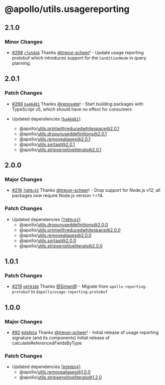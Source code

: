 # @apollo/utils.usagereporting

## 2.1.0

### Minor Changes

- [#298](https://github.com/apollographql/apollo-utils/pull/298) [`cfa5dd4`](https://github.com/apollographql/apollo-utils/commit/cfa5dd4e6fbd3591d8a0c49eb73a36a883f11f4a) Thanks [@trevor-scheer](https://github.com/trevor-scheer)! - Update usage reporting protobuf which introduces support for the `ConditionNode` in query planning.

## 2.0.1

### Patch Changes

- [#266](https://github.com/apollographql/apollo-utils/pull/266) [`ba46d81`](https://github.com/apollographql/apollo-utils/commit/ba46d817a97a6bad9b0ec6ff0720f01edc806091) Thanks [@renovate](https://github.com/apps/renovate)! - Start building packages with TypeScript v5, which should have no effect for consumers

- Updated dependencies [[`ba46d81`](https://github.com/apollographql/apollo-utils/commit/ba46d817a97a6bad9b0ec6ff0720f01edc806091)]:
  - @apollo/utils.printwithreducedwhitespace@2.0.1
  - @apollo/utils.dropunuseddefinitions@2.0.1
  - @apollo/utils.removealiases@2.0.1
  - @apollo/utils.sortast@2.0.1
  - @apollo/utils.stripsensitiveliterals@2.0.1

## 2.0.0

### Major Changes

- [#216](https://github.com/apollographql/apollo-utils/pull/216) [`7d89c43`](https://github.com/apollographql/apollo-utils/commit/7d89c433039cd597998e99124f04866ac2a2c3d5) Thanks [@trevor-scheer](https://github.com/trevor-scheer)! - Drop support for Node.js v12; all packages now require Node.js version >=14.

### Patch Changes

- Updated dependencies [[`7d89c43`](https://github.com/apollographql/apollo-utils/commit/7d89c433039cd597998e99124f04866ac2a2c3d5)]:
  - @apollo/utils.dropunuseddefinitions@2.0.0
  - @apollo/utils.printwithreducedwhitespace@2.0.0
  - @apollo/utils.removealiases@2.0.0
  - @apollo/utils.sortast@2.0.0
  - @apollo/utils.stripsensitiveliterals@2.0.0

## 1.0.1

### Patch Changes

- [#219](https://github.com/apollographql/apollo-utils/pull/219) [`e8f8188`](https://github.com/apollographql/apollo-utils/commit/e8f81881959e1a1043ce452a51613ba17ad5de32) Thanks [@SimenB](https://github.com/SimenB)! - Migrate from `apollo-reporting-protobuf` to `@apollo/usage-reporting-protobuf`

## 1.0.0

### Major Changes

- [#92](https://github.com/apollographql/apollo-utils/pull/92) [`0d9db54`](https://github.com/apollographql/apollo-utils/commit/0d9db54464c8eaa93336bcfe3fa28dee59696b60) Thanks [@trevor-scheer](https://github.com/trevor-scheer)! - Initial release of usage reporting signature (and its components)
  Initial release of calculateReferencedFieldsByType

### Patch Changes

- Updated dependencies [[`0d9db54`](https://github.com/apollographql/apollo-utils/commit/0d9db54464c8eaa93336bcfe3fa28dee59696b60)]:
  - @apollo/utils.removealiases@1.0.0
  - @apollo/utils.stripsensitiveliterals@1.2.0
